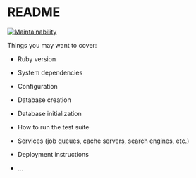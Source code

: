 # README

[![Maintainability](https://api.codeclimate.com/v1/badges/c48ba764c75d2e560793/maintainability)](https://codeclimate.com/repos/5fe8f433149a3317a3000020/maintainability)

Things you may want to cover:

* Ruby version

* System dependencies

* Configuration

* Database creation

* Database initialization

* How to run the test suite

* Services (job queues, cache servers, search engines, etc.)

* Deployment instructions

* ...
